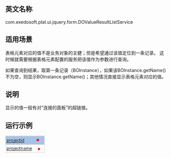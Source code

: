 ## 英文名称 ##

com.exedosoft.plat.ui.jquery.form.DOValueResultListService

## 适用场景 ##

表格元素对应的值不是业务对象的主健；但是希望通过该值定位到一条记录。 这时候就需要根据表格元素配置的服务把该值作为参数进行查询。

如果查询到结果，取第一条记录（BOInstance），如果该BOInstance.getName() 不为空，则显示BOInstance.getName()；其他情况直接显示表格元素对应的值。


## 说明 ##

显示的值一般有对“连接的面板”的超链接。

## 运行示例 ##


<img src='imgs/c_valueresultlist.png' />
